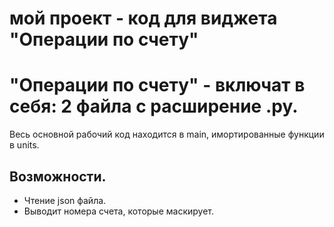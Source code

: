 # мой проект - код для виджета "Операции по счету"

# "Операции по счету" - включат в себя: 2 файла с расширение .py.
Весь основной рабочий код находится в main, имортированные функции в units.

## Возможности.
- Чтение json файла.
- Выводит номера счета, которые маскирует.
